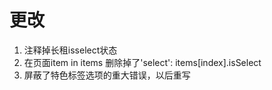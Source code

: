 # 更改
1. 注释掉长租isselect状态
2. 在页面item in items 删除掉了'select': items[index].isSelect
3. 屏蔽了特色标签选项的重大错误，以后重写